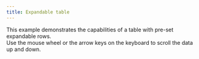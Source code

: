 ```yaml
---
title: Expandable table
---
```


This example demonstrates the capabilities of a table with pre-set expandable rows.
<br/>
Use the mouse wheel or the arrow keys on the keyboard to scroll the data up and down.
